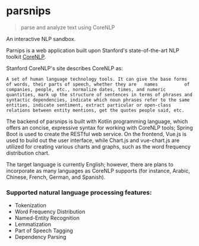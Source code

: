 # parsnips
> parse and analyze text using CoreNLP

An interactive NLP sandbox.

Parnips is a web application built upon Stanford's state-of-the-art NLP toolkit <a href="https://stanfordnlp.github.io/CoreNLP/index.html">CoreNLP</a>. 

Stanford CoreNLP's site describes CoreNLP as:

`A set of human language technology tools. It can give the base forms of words, their parts of speech, whether they are   names          of companies, people, etc., normalize dates, times, and numeric quantities, mark up the structure of sentences in terms of phrases and syntactic dependencies, indicate which noun phrases refer to the same entities, indicate sentiment, extract particular or open-class relations between entity mentions, get the quotes people said, etc.`


The backend of parsnips is built with Kotlin programming language, which offers an concise, expressive syntax for working with CoreNLP tools; Spring Boot is used to create the RESTful web service. On the frontend, Vue.js is used to build out the user interface, while Chart.js and vue-chart.js are utilized for creating various charts and graphs, such as the word frequency distribution chart.

The target language is currently English; however, there are plans to incorporate as many languages as CoreNLP supports (for instance, Arabic, Chinese, French, German, and Spanish).


### Supported natural language processing features:
<ul>
<li>Tokenization</li>
<li>Word Frequency Distribution</li>
<li>Named-Entity Recognition</li>
<li>Lemmatization</li>
<li>Part of Speech Tagging</li>
<li>Dependency Parsing</li>
</ul>
